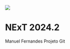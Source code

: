 <img src="https://www.cesar.school/wp-content/uploads/2019/09/marca_cesar_school.png">

# NExT 2024.2

Manuel Fernandes
Projeto Git